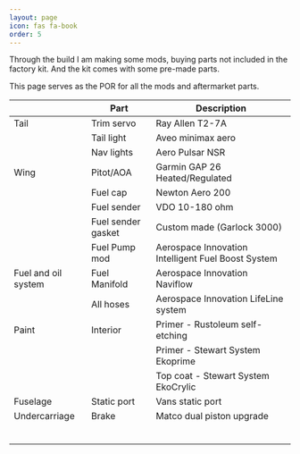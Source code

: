 ```yaml
---
layout: page
icon: fas fa-book
order: 5
---
```


Through the build I am making some mods, buying parts not included in the factory kit. And the kit comes with some pre-made parts.

This page serves as the POR for all the mods and aftermarket parts.

|                     | Part               | Description                                        |
| ------------------- | ------------------ | -------------------------------------------------- |
| Tail                | Trim servo         | Ray Allen T2-7A                                    |
|                     | Tail light         | Aveo minimax aero                                  |
|                     | Nav lights         | Aero Pulsar NSR                                    |
| Wing                | Pitot/AOA          | Garmin GAP 26 Heated/Regulated                     |
|                     | Fuel cap           | Newton Aero 200                                    |
|                     | Fuel sender        | VDO 10-180 ohm                                     |
|                     | Fuel sender gasket | Custom made (Garlock 3000)                         |
|                     | Fuel Pump mod      | Aerospace Innovation Intelligent Fuel Boost System |
| Fuel and oil system | Fuel Manifold      | Aerospace Innovation Naviflow                      |
|                     | All hoses          | Aerospace Innovation LifeLine system               |
| Paint               | Interior           | Primer - Rustoleum self-etching                    |
|                     |                    | Primer - Stewart System Ekoprime                   |
|                     |                    | Top coat - Stewart System EkoCrylic                |
| Fuselage            | Static port        | Vans static port                                   |
| Undercarriage       | Brake              | Matco dual piston upgrade                          |
|                     |                    |                                                    |
|                     |                    |                                                    |
|                     |                    |                                                    |
|                     |                    |                                                    |
|                     |                    |                                                    |
|                     |                    |                                                    |
